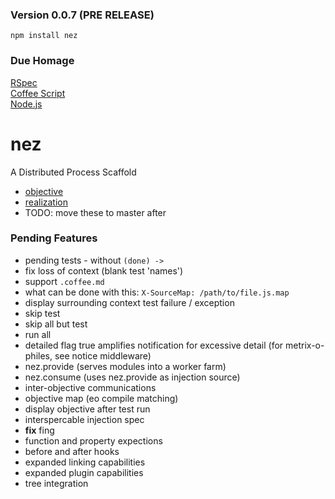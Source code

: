 ### Version 0.0.7 (PRE RELEASE) 

`npm install nez`

### Due Homage

[RSpec](http://rspec.info/)<br />
[Coffee Script](http://coffeescript.org/)<br />
[Node.js](http://nodejs.org)<br />


nez
===

A Distributed Process Scaffold

* [objective](https://github.com/nomilous/nez/tree/develop/src/objective)
* [realization](https://github.com/nomilous/nez/tree/develop/src/realization)
* TODO: move these to master after 




### Pending Features

* pending tests - without `(done) ->` 
* fix loss of context (blank test 'names')
* support `.coffee.md`
* what can be done with this: `X-SourceMap: /path/to/file.js.map`
* display surrounding context test failure / exception
* skip test
* skip all but test
* run all
* detailed flag true amplifies notification for excessive detail (for metrix-o-philes, see notice middleware)
* nez.provide (serves modules into a worker farm)
* nez.consume (uses nez.provide as injection source)
* inter-objective communications
* objective map (eo compile matching)
* display objective after test run
* interspercable injection spec
* **fix** fing
* function and property expections
* before and after hooks
* expanded linking capabilities
* expanded plugin capabilities
* tree integration

